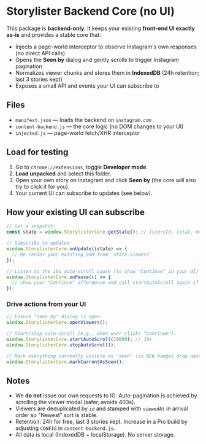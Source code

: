 # Storylister Backend Core (no UI)

This package is **backend-only**. It keeps your existing **front-end UI exactly as-is** and provides a stable core that:
- Injects a page-world interceptor to observe Instagram's own responses (no direct API calls)
- Opens the **Seen by** dialog and gently scrolls to trigger Instagram pagination
- Normalizes viewer chunks and stores them in **IndexedDB** (24h retention; last 3 stories kept)
- Exposes a small API and events your UI can subscribe to

## Files

- `manifest.json` — loads the backend on `instagram.com`
- `content-backend.js` — the core logic (no DOM changes to your UI)
- `injected.js` — page-world fetch/XHR interceptor

## Load for testing

1. Go to `chrome://extensions`, toggle **Developer mode**.
2. **Load unpacked** and select this folder.
3. Open your own story on Instagram and click **Seen by** (the core will also try to click it for you).
4. Your current UI can subscribe to updates (see below).

## How your existing UI can subscribe

```js
// Get a snapshot:
const state = window.StorylisterCore.getState(); // {storyId, total, newCount, viewers: [...]}

// Subscribe to updates:
window.StorylisterCore.onUpdate((state) => {
  // Re-render your existing DOM from `state.viewers`
});

// Listen to the 10s auto-scroll pause (to show "Continue" in your UI)
window.StorylisterCore.onPause(() => {
  // show your "Continue" affordance and call startAutoScroll again if the user accepts
});
```

### Drive actions from your UI

```js
// Ensure "Seen by" dialog is open:
window.StorylisterCore.openViewers();

// Start/stop auto-scroll (e.g., when user clicks "Continue"):
window.StorylisterCore.startAutoScroll(10000); // 10s
window.StorylisterCore.stopAutoScroll();

// Mark everything currently visible as "seen" (so NEW badges drop next time)
window.StorylisterCore.markCurrentAsSeen();
```

## Notes

- We **do not** issue our own requests to IG. Auto-pagination is achieved by scrolling the viewer modal (safer, avoids 403s).
- Viewers are deduplicated by `id` and stamped with `viewedAt` in arrival order so "Newest" sort is stable.
- Retention: 24h for free, last 3 stories kept. Increase in a Pro build by adjusting `CONFIG` in `content-backend.js`.
- All data is local (IndexedDB + localStorage). No server storage.
